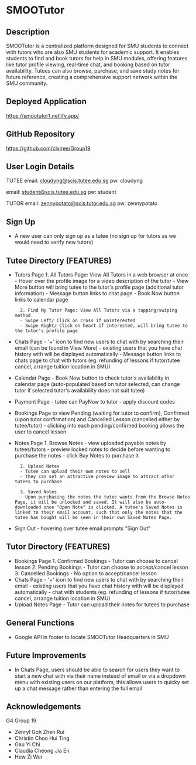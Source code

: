 # SMOOTutor

## Description
SMOOTutor is a centralized platform designed for SMU students to connect with tutors who are also SMU students for academic support. It enables students to find and book tutors for help in SMU modules, offering features like tutor profile viewing, real-time chat, and booking based on tutor availability. Tutees can also browse, purchase, and save study notes for future reference, creating a comprehensive support network within the SMU community.


## Deployed Application
https://smootutor1.netlify.app/


## GitHub Repository
https://github.com/clxiree/Group19


## User Login Details
TUTEE
email: cloudyng@scis.tutee.edu.sg
pw: cloudyng

email: student@scis.tutee.edu.sg
pw: student

TUTOR
email: zennypotato@scis.tutor.edu.sg
pw: zennypotato


## Sign Up 
- A new user can only sign up as a tutee 
(no sign up for tutors as we would need to verify new tutors)

## Tutee Directory (FEATURES)
- Tutors Page
        1. All Tutors Page: View All Tutors in a web browser at once
        - Hover over the profile image for a video description of the tutor
        - View More button will bring tutee to the tutor's profile page (additional tutor information)
        - Message button links to chat page
        - Book Now button links to calendar page

        2. Find My Tutor Page: View All Tutors via a tapping/swiping method
        - Swipe Left/ Click on cross if uninterested
        - Swipe Right/ Click on heart if interested, will bring tutee to the tutor's profile page

- Chats Page
        - '+' icon to find new users to chat with by searching their email (can be found in View More)
        - existing users that you have chat history with will be displayed automatically
        - Message button links to chats page to chat with tutors (eg. refunding of lessons if tutor/tutee cancel, arrange tuition location in SMU)

- Calendar Page
        - Book Now button to check tutor's availability in calendar page (auto-populated based on tutor selected, can change tutor if selected tutor's availability does not suit tutee)

- Payment Page 
        - tutee can PayNow to tutor
        - apply discount codes

- Bookings Page to view Pending (waiting for tutor to confirm), Confirmed (upon tutor confirmation) and Cancelled Lesson (cancelled either by tutee/tutor)
        - clicking into each pending/confirmed booking allows the user to cancel lesson 
- Notes Page 
        1. Browse Notes 
        - view uploaded payable notes by tutees/tutors
        - preview locked notes to decide before wanting to purchase the notes 
        - click Buy Notes to purchase it 

        2. Upload Notes
        - Tutee can upload their own notes to sell
        - they can set an attractive preview image to attract other tutees to purchase

        3. Saved Notes
        - Upon purchasing the notes the tutee wants from the Browse Notes Page, it will be unlocked and saved. It will also be auto-downloaded once "Open Note" is clicked. A tutee's Saved Notes is linked to their email account, such that only the notes that the tutee has bought will be seen in their own Saved Notes Page.
- Sign Out 
        - hovering over tutee email prompts "Sign Out"

## Tutor Directory (FEATURES)
- Bookings Page
        1. Confirmed Bookings
        - Tutor can choose to cancel lesson
        2. Pending Bookings
        - Tutor can choose to accept/cancel lesson
        3. Cancelled Bookings
        - No option to accept/cancel lesson
- Chats Page
        - '+' icon to find new users to chat with by searching their email 
        - existing users that you have chat history with will be displayed automatically
        - chat with students (eg. refunding of lessons if tutor/tutee cancel, arrange tuition location in SMU)
- Upload Notes Page
        - Tutor can upload their notes for tutees to purchase


## General Functions
- Google API in footer to locate SMOOTutor Headquarters in SMU


## Future Improvements
- In Chats Page, users should be able to search for users they want to start a new chat with via their name instead of email or via a dropdown menu with existing users on our platform, this allows users to quicky set up a chat message rather than entering the full email

## Acknowledgements
G4 Group 19 
- Zenryl Goh Zhen Rui
- Christin Choo Hui Ting
- Gau Yi Chi
- Claudia Cheong Jia En
- Hew Zi Wei


